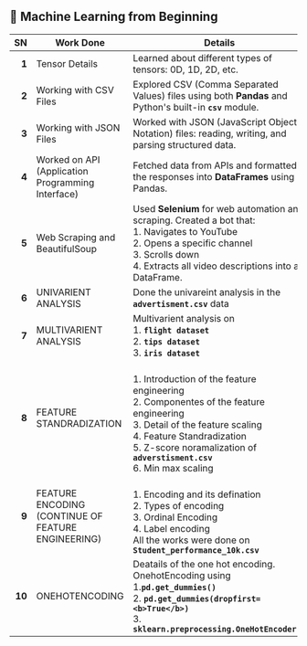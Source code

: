 ## 📘 Machine Learning from Beginning ##

| **SN** | **Work Done**                     | **Details**                                                                                                                                         |
|--------:|----------------------------------|-----------------------------------------------------------------------------------------------------------------------------------------------------|
| **1**   | Tensor Details                   | Learned about different types of tensors: 0D, 1D, 2D, etc.                                                                                           |
| **2**   | Working with CSV Files           | Explored CSV (Comma Separated Values) files using both **Pandas** and Python's built-in **`csv`** module.                                          |
| **3**   | Working with JSON Files          | Worked with JSON (JavaScript Object Notation) files: reading, writing, and parsing structured data.                                                |
| **4**   | Worked on API (Application Programming Interface) | Fetched data from APIs and formatted the responses into **DataFrames** using Pandas.                                                                |
| **5**   | Web Scraping and BeautifulSoup   | Used **Selenium** for web automation and scraping. Created a bot that:<br>1. Navigates to YouTube<br>2. Opens a specific channel<br>3. Scrolls down<br>4. Extracts all video descriptions into a DataFrame. |
| **6** | UNIVARIENT ANALYSIS | Done the univareint analysis in the **`advertisment.csv`** data |
| **7**| MULTIVARIENT ANALYSIS| Multivarient analysis on <br>1. **`flight dataset`** <br>2. **`tips dataset`** <br>3. **`iris dataset`**|
| **8**| FEATURE STANDRADIZATION | <br> 1. Introduction of the feature engineering <br> 2. Componentes of the feature engineering <br> 3. Detail of the feature scaling <br> 4. Feature Standradization <br> 5. Z-score noramalization of **`adverstisment.csv`** <br>6. Min max scaling |
|**9**| FEATURE ENCODING (CONTINUE OF FEATURE ENGINEERING)|<br> 1. Encoding and its defination <br> 2. Types of encoding <br>3. Ordinal Encoding <br>4. Label encoding <br> All the works were done on **`Student_performance_10k.csv`**| |
|**10**| ONEHOTENCODING| Deatails of the one hot encoding. OnehotEncoding using <br> 1.**`pd.get_dummies()`** <br>2. **`pd.get_dummies(dropfirst=<b>True</b>)`** <br>3. **`sklearn.preprocessing.OneHotEncoder()`**|    
